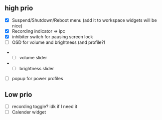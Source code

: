 ## high prio
- [x] Suspend/Shutdown/Reboot menu (add it to workspace widgets will be nice)
- [x] Recording indicator => ipc
- [x] inhibiter switch for pausing screen lock
- [ ] OSD for volume and brightness (and profile?)
- - [ ] volume slider
- - [ ] brightness slider
- [ ] popup for power profiles

## Low prio
- [ ] recording toggle? idk if I need it
- [ ] Calender widget
